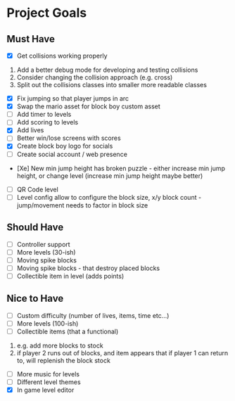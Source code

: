# Project Goals

## Must Have
- [X] Get collisions working properly
1. Add a better debug mode for developing and testing collisions
2. Consider changing the collision approach (e.g. cross)
3. Split out the collisions classes into smaller more readable classes
- [X] Fix jumping so that player jumps in arc
- [X] Swap the mario asset for block boy custom asset
- [ ] Add timer to levels
- [ ] Add scoring to levels
- [X] Add lives
- [ ] Better win/lose screens with scores
- [X] Create block boy logo for socials
- [ ] Create social account / web presence
- [Xe] New min jump height has broken puzzle - either increase min jump height, or change level (increase min jump height maybe better)
- [ ] QR Code level
- [ ] Level config allow to configure the block size, x/y block count - jump/movement needs to factor in block size

## Should Have
- [ ] Controller support
- [ ] More levels (30-ish)
- [ ] Moving spike blocks
- [ ] Moving spike blocks - that destroy placed blocks
- [ ] Collectible item in level (adds points)

## Nice to Have
- [ ] Custom difficulty (number of lives, items, time etc...)
- [ ] More levels (100-ish)
- [ ] Collectible items (that a functional)
1. e.g. add more blocks to stock
2. if player 2 runs out of blocks, and item appears that if player 1 can return to, will replenish the block stock
- [ ] More music for levels
- [ ] Different level themes
- [X] In game level editor
